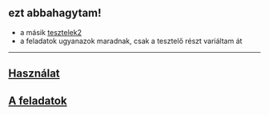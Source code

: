 ## ezt abbahagytam! 
* a másik [tesztelek2](https://github.com/czylabsonasa/tesztelek2)
* a feladatok ugyanazok maradnak, csak a tesztelő részt variáltam át
---
## [Használat](hasznal.md)
## [A feladatok](feladatok/README.md)
